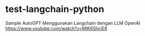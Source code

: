 # test-langchain-python
 Sample AutoGPT Menggunakan Langchain dengan LLM OpenAI
https://www.youtube.com/watch?v=MlK6SIjcjE8
